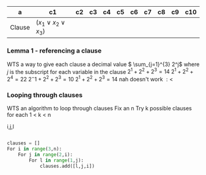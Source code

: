 |a| c1 | c2 | c3 | c4 | c5 | c6 | c7 | c8 | c9 | c10 | 
|---|---|---|---|---|---|---|---|---|---|---|
|Clause|$(x_1 \vee x_2 \vee x_3)$|

### Lemma 1 - referencing a clause
WTS a way to give each clause a decimal value
$ \sum_{j=1}^{3} 2^j$
where $j$ is the subscript for each variable in the clause
$2^1 + 2^2 + 2^3 = 14$
$2^1 + 2^2 + 2^4 = 22$
$2^-1 + 2^2 + 2^3 = 10$
$2^1 + 2^2 + 2^3 = 14$
nah doesn't work $:<$


### Looping through clauses
WTS an algorithm to loop through clauses
Fix an n
Try k possible clauses for each 1 < k < n

i,j,l
```py

clauses = []
For i in range(3,n):
    For j in range(2,i):
        For l in range(1,j):
            clauses.add([l,j,i])
```